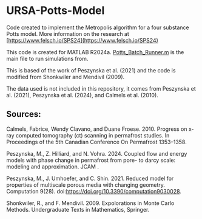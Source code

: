 # URSA-Potts-Model

Code created to implement the Metropolis algorithm for a four substance Potts model. More information on the research at [https://www.felsch.io/SPS24](https://www.felsch.io/SPS24)

This code is created for MATLAB R2024a. [Potts_Batch_Runner.m](https://github.com/blazakin/URSA-Potts-Model/edit/main/Potts_Batch_Runner.m) is the main file to run simulations from.


This is based of the work of Peszynska et al. (2021) and the code is modified from Shonkwiler and
Mendivil (2009).

The data used is not included in this repository, it comes from Peszynska et al. (2021), Peszynska et al. (2024), and Calmels et al. (2010).


## Sources:

Calmels, Fabrice, Wendy Clavano, and Duane Froese. 2010. Progress on x-ray computed
  tomography (ct) scanning in permafrost studies. In Proceedings of the 5th Canadian Conference On
  Permafrost 1353–1358.
  
Peszynska, M., Z. Hilliard, and N. Vohra. 2024. Coupled flow and energy models with phase
  change in permafrost from pore- to darcy scale: modeling and approximation. JCAM .
  
Peszynska, M., J. Umhoefer, and C. Shin. 2021. Reduced model for properties of multiscale
  porous media with changing geometry. Computation 9(28).
  doi:https://doi.org/10.3390/computation9030028.
  
Shonkwiler, R., and F. Mendivil. 2009. Expolorations in Monte Carlo Methods. Undergraduate Texts
  in Mathematics, Springer.
  
